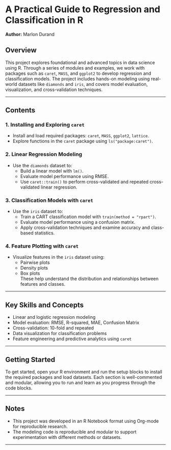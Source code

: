 
# A Practical Guide to Regression and Classification in R  
**Author:** Marlon Durand

## Overview

This project explores foundational and advanced topics in data science using R. Through a series of modules and examples, we work with packages such as `caret`, `MASS`, and `ggplot2` to develop regression and classification models. The project includes hands-on modeling using real-world datasets like `diamonds` and `iris`, and covers model evaluation, visualization, and cross-validation techniques.

---

## Contents

### 1. **Installing and Exploring `caret`**

- Install and load required packages: `caret`, `MASS`, `ggplot2`, `lattice`.
- Explore functions in the `caret` package using `ls("package:caret")`.

### 2. **Linear Regression Modeling**

- Use the `diamonds` dataset to:
  - Build a linear model with `lm()`.
  - Evaluate model performance using RMSE.
  - Use `caret::train()` to perform cross-validated and repeated cross-validated linear regression.

### 3. **Classification Models with `caret`**

- Use the `iris` dataset to:
  - Train a CART classification model with `train(method = "rpart")`.
  - Evaluate model performance using a confusion matrix.
  - Apply cross-validation techniques and examine accuracy and class-based statistics.

### 4. **Feature Plotting with `caret`**

- Visualize features in the `iris` dataset using:
  - Pairwise plots
  - Density plots
  - Box plots  
  These help understand the distribution and relationships between features and classes.

---

## Key Skills and Concepts

- Linear and logistic regression modeling
- Model evaluation: RMSE, R-squared, MAE, Confusion Matrix
- Cross-validation: 10-fold and repeated
- Data visualization for classification problems
- Feature engineering and predictive analytics using `caret`

---

## Getting Started

To get started, open your R environment and run the setup blocks to install the required packages and load datasets. Each section is well-commented and modular, allowing you to run and learn as you progress through the code blocks.

---

## Notes

- This project was developed in an R Notebook format using Org-mode for reproducible research.
- The modeling code is reproducible and modular to support experimentation with different methods or datasets.

---
